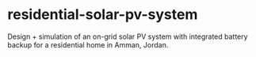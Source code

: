 # residential-solar-pv-system
Design + simulation of an on-grid solar PV system with integrated battery backup for a residential home in Amman, Jordan.
